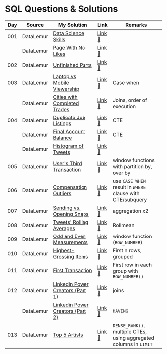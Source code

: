 # SQL Questions & Solutions

| Day | Source    | My Solution                                                                   | Link                                                                    | Remarks                                                            |
| --- | --------- | ----------------------------------------------------------------------------- | ----------------------------------------------------------------------- | ------------------------------------------------------------------ |
| 001 | DataLemur | [Data Science Skills](/datalemur/01-DataScienceSkills.sql)                    | [Link :link:](https://datalemur.com/questions/matching-skills)          |
|     | DataLemur | [Page With No Likes](/datalemur/02-PageWithNoLikes.sql)                       | [Link :link:](https://datalemur.com/questions/sql-page-with-no-likes)   |
| 002 | DataLemur | [Unfinished Parts](/datalemur/03-UnfinishedParts.sql)                         | [Link :link:](https://datalemur.com/questions/tesla-unfinished-parts)   |
| 003 | DataLemur | [Laptop vs Mobile Viewership](/datalemur/04-LaptopVsMobileViewership.sql)     | [Link :link:](https://datalemur.com/questions/laptop-mobile-viewership) | Case when                                                          |
|     | DataLemur | [Cities with Completed Trades](/datalemur/05-CitiesWithCompletedTrades.sql)   | [Link :link:](https://datalemur.com/questions/completed-trades)         | Joins, order of execution                                          |
| 004 | DataLemur | [Duplicate Job Listings](/datalemur/06-DuplicateJobListings.sql)              | [Link :link:](https://datalemur.com/questions/duplicate-job-listings)   | CTE                                                                |
|     | DataLemur | [Final Account Balance](/datalemur/07-FinalAccountBalance.sql)                | [Link :link:](https://datalemur.com/questions/final-account-balance)    | CTE                                                                |
|     | DataLemur | [Histogram of Tweets](/datalemur/08-HistogramOfTweets.sql)                    | [Link :link:](https://datalemur.com/questions/sql-histogram-tweets)     |
| 005 | DataLemur | [User's Third Transaction](/datalemur/UsersThirdTransaction.sql)              | [Link :link:](https://datalemur.com/questions/sql-third-transaction)    | window functions with partition by, over by                        |
| 006 | DataLemur | [Compensation Outliers](/datalemur/CompensationOutliers.sql)                  | [Link :link:](https://datalemur.com/questions/compensation-outliers)    | use `CASE WHEN` result in `WHERE` clause with CTE/subquery         |
| 007 | DataLemur | [Sending vs. Opening Snaps](/datalemur/SendingVsOpeningSnaps.sql)             | [Link :link:](https://datalemur.com/questions/time-spent-snaps)         | aggregation x2                                                     |
| 008 | DataLemur | [Tweets' Rolling Averages](/datalemur/TweetsRollingAverage.sql)               | [Link :link:](https://datalemur.com/questions/rolling-average-tweets)   | Rollmean                                                           |
| 009 | DataLemur | [Odd and Even Measurements](/datalemur/OddAndEvenMeasurements.sql)            | [Link :link:](https://datalemur.com/questions/odd-even-measurements)    | window function (`ROW_NUMBER`)                                     |
| 010 | DataLemur | [Highest-Grossing Items](/datalemur/HighestGrossingItems.sql)                 | [Link :link:](https://datalemur.com/questions/sql-highest-grossing)     | First n rows, grouped                                              |
| 011 | DataLemur | [First Transaction](/datalemur/FirstTransaction.sql)                          | [Link :link:](https://datalemur.com/questions/sql-first-transaction)    | First row in each group with `ROW_NUMBER()`                        |
| 012 | DataLemur | [Linkedin Power Creators (Part 1)](/datalemur/LinkedinPowerCreatorsPart1.sql) | [Link :link:](https://datalemur.com/questions/sql-highest-grossing)     | joins                                                              |
|     | DataLemur | [Linkedin Power Creators (Part 2)](/datalemur/LinkedinPowerCreatorsPart2.sql) | [Link :link:](https://datalemur.com/questions/sql-highest-grossing)     | `HAVING`                                                           |
| 013 | DataLemur | [Top 5 Artists](/datalemur/Top5Artists.sql)                                   | [Link :link:](https://datalemur.com/questions/sql-highest-grossing)     | `DENSE_RANK()`, multiple CTEs, using aggregated columns in `LIMIT` |
